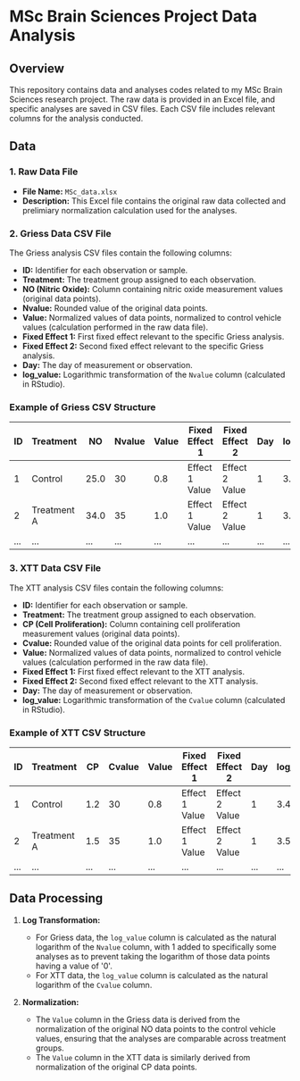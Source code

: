 # **MSc Brain Sciences Project Data Analysis**

## **Overview**

This repository contains data and analyses codes related to my MSc Brain Sciences research project. The raw data is provided in an Excel file, and specific analyses are saved in CSV files. Each CSV file includes relevant columns for the analysis conducted.

## **Data**

### **1. Raw Data File**
- **File Name:** `MSc_data.xlsx`
- **Description:** This Excel file contains the original raw data collected and prelimiary normalization calculation used for the analyses.

### **2. Griess Data CSV File**
The Griess analysis CSV files contain the following columns:

- **ID:** Identifier for each observation or sample.
- **Treatment:** The treatment group assigned to each observation.
- **NO (Nitric Oxide):** Column containing nitric oxide measurement values (original data points).
- **Nvalue:** Rounded value of the original data points.
- **Value:** Normalized values of data points, normalized to control vehicle values (calculation performed in the raw data file).
- **Fixed Effect 1:** First fixed effect relevant to the specific Griess analysis.
- **Fixed Effect 2:** Second fixed effect relevant to the specific Griess analysis.
- **Day:** The day of measurement or observation.
- **log_value:** Logarithmic transformation of the `Nvalue` column (calculated in RStudio).

### **Example of Griess CSV Structure**
| ID  | Treatment  | NO   | Nvalue | Value | Fixed Effect 1 | Fixed Effect 2 | Day | log_value |
|-----|------------|------|--------|-------|----------------|----------------|-----|-----------|
| 1   | Control    | 25.0 | 30     | 0.8   | Effect 1 Value | Effect 2 Value | 1   | 3.4012    |
| 2   | Treatment A| 34.0 | 35     | 1.0   | Effect 1 Value | Effect 2 Value | 1   | 3.5553    |
| ... | ...        | ...  | ...    | ...   | ...            | ...            | ... | ...       |


### **3. XTT Data CSV File**
The XTT analysis CSV files contain the following columns:

- **ID:** Identifier for each observation or sample.
- **Treatment:** The treatment group assigned to each observation.
- **CP (Cell Proliferation):** Column containing cell proliferation measurement values (original data points).
- **Cvalue:** Rounded value of the original data points for cell proliferation.
- **Value:** Normalized values of data points, normalized to control vehicle values (calculation performed in the raw data file).
- **Fixed Effect 1:** First fixed effect relevant to the XTT analysis.
- **Fixed Effect 2:** Second fixed effect relevant to the XTT analysis.
- **Day:** The day of measurement or observation.
- **log_value:** Logarithmic transformation of the `Cvalue` column (calculated in RStudio).

### **Example of XTT CSV Structure**
| ID  | Treatment  | CP   | Cvalue | Value | Fixed Effect 1 | Fixed Effect 2 | Day | log_value |
|-----|------------|------|--------|-------|----------------|----------------|-----|-----------|
| 1   | Control    | 1.2  | 30     | 0.8   | Effect 1 Value | Effect 2 Value | 1   | 3.4012    |
| 2   | Treatment A| 1.5  | 35     | 1.0   | Effect 1 Value | Effect 2 Value | 1   | 3.5553    |
| ... | ...        | ...  | ...    | ...   | ...            | ...            | ... | ...       |


## **Data Processing**

1. **Log Transformation:** 
   - For Griess data, the `log_value` column is calculated as the natural logarithm of the `Nvalue` column, with 1 added to specifically some analyses as to prevent taking the logarithm of those data points having a value of '0'.
   - For XTT data, the `log_value` column is calculated as the natural logarithm of the `Cvalue` column.

2. **Normalization:**
   - The `Value` column in the Griess data is derived from the normalization of the original NO data points to the control vehicle values, ensuring that the analyses are comparable across treatment groups.
   - The `Value` column in the XTT data is similarly derived from normalization of the original CP data points.



